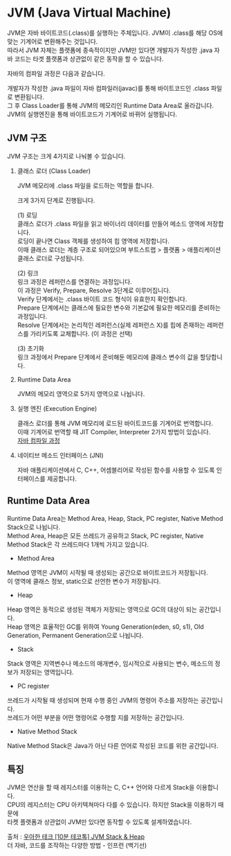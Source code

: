 # JVM (Java Virtual Machine)

JVM은 자바 바이트코드(.class)를 실행하는 주체입니다. JVM이 .class를 해당 OS에 맞는 기계어로 변환해주는 것입니다.      
따라서 JVM 자체는 플랫폼에 종속적이지만 JVM만 있다면 개발자가 작성한 .java 자바 코드는 타겟 플랫폼과 상관없이 같은 동작을 할 수 있습니다.        

자바의 컴파일 과정은 다음과 같습니다.   

개발자가 작성한 .java 파일이 자바 컴파일러(javac)를 통해 바이트코드인 .class 파일로 변환됩니다.    
그 후 Class Loader를 통해 JVM의 메모리인 Runtime Data Area로 올라갑니다.    
JVM의 실행엔진을 통해 바이트코드가 기계어로 바뀌어 실행됩니다.  

## JVM 구조

JVM 구조는 크게 4가지로 나눠볼 수 있습니다.   

1. 클래스 로더 (Class Loader)

   JVM 메모리에 .class 파일을 로드하는 역할을 합니다.

   크게 3가지 단계로 진행됩니다.
   
   (1) 로딩        
   클래스 로더가 .class 파일을 읽고 바이너리 데이터를 만들어 메소드 영역에 저장합니다.         
   로딩이 끝나면 Class 객체를 생성하여 힙 영역에 저장합니다.        
   이때 클래스 로더는 계층 구조로 되어있으며 부트스트랩 > 플랫폼 > 애플리케이션 클래스 로더로 구성됩니다.           

   (2) 링크       
   링크 과정은 레퍼런스를 연결하는 과정입니다.         
   이 과정은 Verify, Prepare, Resolve 3단계로 이루어집니다.        
   Verify 단계에서는 .class 바이트 코드 형식이 유효한지 확인합니다.       
   Prepare 단계에서는 클래스에 필요한 변수와 기본값에 필요한 메모리를 준비하는 과정입니다.       
   Resolve 단계에서는 논리적인 레퍼런스(실제 레퍼런스 X)를 힙에 존재하는 레퍼런스를 가리키도록 교체합니다. (이 과정은 선택)              

   (3) 초기화         
   링크 과정에서 Prepare 단계에서 준비해둔 메모리에 클래스 변수의 값을 할당합니다.        
   
3. Runtime Data Area         

   JVM의 메모리 영역으로 5가지 영역으로 나뉩니다.   

4. 실행 엔진 (Execution Engine)

   클래스 로더를 통해 JVM 메모리에 로드된 바이트코드를 기계어로 번역합니다.  
   이때 기계어로 번역할 때 JIT Compiler, Interpreter 2가지 방법이 있습니다.    
   [자바 컴파일 과정](https://github.com/320Hwany/TIL/blob/main/java/%EC%9E%90%EB%B0%94%20%EC%BB%B4%ED%8C%8C%EC%9D%BC%20%EA%B3%BC%EC%A0%95.md)    
   
5. 네이티브 메소드 인터페이스 (JNI)

   자바 애플리케이션에서 C, C++, 어셈블리어로 작성된 함수를 사용할 수 있도록 인터페이스를 제공합니다.    
   
## Runtime Data Area

Runtime Data Area는 Method Area, Heap, Stack, PC register, Native Method Stack으로 나뉩니다.  
Method Area, Heap은 모든 쓰레드가 공유하고 Stack, PC register, Native Method Stack은 각 쓰레드마다 1개씩 가지고 있습니다.   

- Method Area

Method 영역은 JVM이 시작될 때 생성되는 공간으로 바이트코드가 저장됩니다.    
이 영역에 클래스 정보, static으로 선언한 변수가 저장됩니다.

- Heap

Heap 영역은 동적으로 생성된 객체가 저장되는 영역으로 GC의 대상이 되는 공간입니다.  
Heap 영역은 효율적인 GC를 위하여 Young Generation(eden, s0, s1), Old Generation, Permanent Generation으로 나뉩니다.   

- Stack

Stack 영역은 지역변수나 메소드의 매개변수, 임시적으로 사용되는 변수, 메소드의 정보가 저장되는 영역입니다.    

- PC register

쓰레드가 시작될 때 생성되며 현재 수행 중인 JVM의 명령어 주소를 저장하는 공간입니다.   
쓰레드가 어떤 부분을 어떤 명령어로 수행할 지를 저장하는 공간입니다.   

- Native Method Stack

Native Method Stack은 Java가 아닌 다른 언어로 작성된 코드를 위한 공간입니다.     

## 특징

JVM은 연산을 할 때 레지스터를 이용하는 C, C++ 언어와 다르게 Stack을 이용합니다.   
CPU의 레지스터는 CPU 아키텍쳐마다 다를 수 있습니다. 하지만 Stack을 이용하기 때문에   
타켓 플랫폼과 상관없이 JVM만 있다면 동작할 수 있도록 설계하였습니다.   

출처 : [우아한 테크 [10분 테코톡] JVM Stack & Heap](https://steady-coding.tistory.com/305)               
      더 자바, 코드를 조작하는 다양한 방법 - 인프런 (백기선)   
